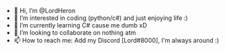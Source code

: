 - 👋 Hi, I’m @LordHeron
- 👀 I’m interested in coding (python/c#) and just enjoying life :)
- 🌱 I’m currently learning C# cause me dumb xD
- 💞️ I’m looking to collaborate on nothing atm
- 📫 How to reach me: Add my Discord [Lord#8000], I'm always around :)

<!---
LordHeron/LordHeron is a ✨ special ✨ repository because its `README.md` (this file) appears on your GitHub profile.
You can click the Preview link to take a look at your changes.
--->
